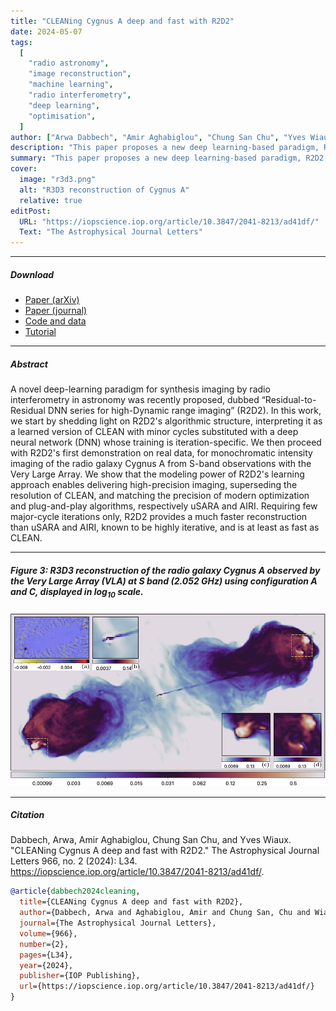 ```yaml
---
title: "CLEANing Cygnus A deep and fast with R2D2"
date: 2024-05-07
tags:
  [
    "radio astronomy",
    "image reconstruction",
    "machine learning",
    "radio interferometry",
    "deep learning",
    "optimisation",
  ]
author: ["Arwa Dabbech", "Amir Aghabiglou", "Chung San Chu", "Yves Wiaux"]
description: "This paper proposes a new deep learning-based paradigm, R2D2, for fast precision imaging in radio astronomy. Published in the Astrophysical Journal Letters, 2024."
summary: "This paper proposes a new deep learning-based paradigm, R2D2, for fast precision imaging in radio astronomy, along with its variants R2D2Net and R3D3. The proposed paradigm is demonstrated on real data of the radio galaxy Cygnus A, with comparison to CLEAN and state-of-the-art RI imaging algorithms, uSARA and AIRI."
cover:
  image: "r3d3.png"
  alt: "R3D3 reconstruction of Cygnus A"
  relative: true
editPost:
  URL: "https://iopscience.iop.org/article/10.3847/2041-8213/ad41df/"
  Text: "The Astrophysical Journal Letters"
---
```


---

##### Download

- [Paper (arXiv)](https://arxiv.org/abs/2309.03291)
- [Paper (journal)](https://iopscience.iop.org/article/10.3847/2041-8213/ad41df/)
- [Code and data](https://github.com/basp-group/R2D2-RI/tree/r2d2-python-v1.0)
- [Tutorial](https://github.com/basp-group/R2D2-RI/blob/r2d2-python-v1.0/tutorial_r2d2_python.ipynb)

---

##### Abstract

A novel deep-learning paradigm for synthesis imaging by radio interferometry in astronomy was recently proposed, dubbed “Residual-to-Residual DNN series for high-Dynamic range imaging” (R2D2). In this work, we start by shedding light on R2D2's algorithmic structure, interpreting it as a learned version of CLEAN with minor cycles substituted with a deep neural network (DNN) whose training is iteration-specific. We then proceed with R2D2's first demonstration on real data, for monochromatic intensity imaging of the radio galaxy Cygnus A from S-band observations with the Very Large Array. We show that the modeling power of R2D2's learning approach enables delivering high-precision imaging, superseding the resolution of CLEAN, and matching the precision of modern optimization and plug-and-play algorithms, respectively uSARA and AIRI. Requiring few major-cycle iterations only, R2D2 provides a much faster reconstruction than uSARA and AIRI, known to be highly iterative, and is at least as fast as CLEAN.

---

##### Figure 3: R3D3 reconstruction of the radio galaxy Cygnus A observed by the Very Large Array (VLA) at S band (2.052 GHz) using configuration A and C, displayed in $\textrm{log}_{10}$ scale.

![](r3d3.png)

---

##### Citation

Dabbech, Arwa, Amir Aghabiglou, Chung San Chu, and Yves Wiaux. "CLEANing Cygnus A deep and fast with R2D2." The Astrophysical Journal Letters 966, no. 2 (2024): L34. https://iopscience.iop.org/article/10.3847/2041-8213/ad41df/.

```BibTeX
@article{dabbech2024cleaning,
  title={CLEANing Cygnus A deep and fast with R2D2},
  author={Dabbech, Arwa and Aghabiglou, Amir and Chung San, Chu and Wiaux, Yves},
  journal={The Astrophysical Journal Letters},
  volume={966},
  number={2},
  pages={L34},
  year={2024},
  publisher={IOP Publishing},
  url={https://iopscience.iop.org/article/10.3847/2041-8213/ad41df/}
}
```

<!-- ---

##### Related material

- [Presentation slides](presentation1.pdf)
- [Summary of the paper](https://www.penguinrandomhouse.com/books/110403/unusual-uses-for-olive-oil-by-alexander-mccall-smith/) -->
